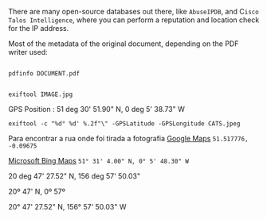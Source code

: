 There are many open-source databases out there, like `AbuseIPDB`, and C`isco Talos Intelligence`, where you can perform a reputation and location check for the IP address.

Most of the metadata of the original document, depending on the PDF writer used:
```shell-session

pdfinfo DOCUMENT.pdf 

```


```shell-session

exiftool IMAGE.jpg

```

GPS Position                    : 51 deg 30' 51.90" N, 0 deg 5' 38.73" W

```
exiftool -c "%d° %d' %.2f"\" -GPSLatitude -GPSLongitude CATS.jpeg
```

Para encontrar a rua onde foi tirada a fotografia
[Google Maps](https://www.google.com/maps) 
`51.517776, -0.09675`

[Microsoft Bing Maps](https://www.bing.com/maps)
`51° 31' 4.00" N, 0° 5' 48.30" W`

20 deg 47' 27.52" N, 156 deg 57' 50.03"

20º 47' N, 0º 57º 

20° 47' 27.52" N, 156° 57' 50.03" W



